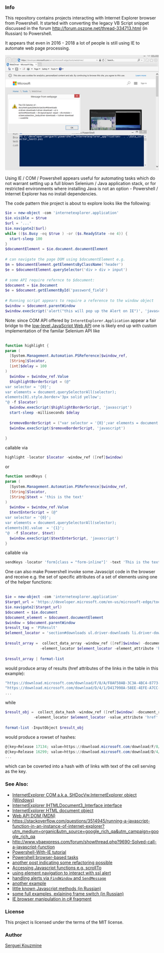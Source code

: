 ### Info

This repository contains projects interacting with Internet Explorer browser from Powershell.
It started with converting the legacy VB Script snippet discussed
in the forum  http://forum.oszone.net/thread-334713.html (in Russian) to Powershell.

It appears that even in 2016 - 2018 a lot of people is still using IE to automate web page processing.

![controlling IE with Powershell](https://github.com/sergueik/powershell_internetexplorer_application/blob/master/screenshots/capture.png)

Using IE / COM / Powershell appears useful for automating tasks which do not warrant setting up a full blown
Selenium / Java application stack, or for restricted environments where installing Java is not an option - Powershell / Internet Explorer has no install dependencies.

The code pattern thie project is about to explore looks like the following:
```powershell
$ie = new-object -com 'internetexplorer.application'
$ie.visible = $true
$url = '...'
$ie.navigate2($url)
while (($s.Busy -eq $true ) -or ($s.ReadyState -ne 4)) {
  start-sleep 100
}
$documentElement = $ie.document.documentElement

# can navigate the page DOM using $documentElement e.g.
$m = $documentElement.getElementsByClassName('header')
$e = $documentElement.querySelector('div > div > input')

# some API require refernce to $document:
$document = $ie.Document
$e = $document.getElementById('password_field')

# Running script appears to require a reference to the window object
$window = $document.parentWindow
$window.execScript('alert("this will pop up the Alert on IE")', 'javascript')
```
Note: since COM API offered by `InteretExplorer.Application` appear a fair bridge to the [low-level JavaScript Web API](https://developer.mozilla.org/en-US/docs/Web/API)
one is likely end up with custom implementation of the familar Selenium API like
```powershell

function highlight {
param (
  [System.Management.Automation.PSReference]$window_ref,
  [String]$locator,
  [int]$delay = 100
)
  $window = $window_ref.Value
  $highlightBorderScript = (@"
var selector = '{0}';
var elements = document.querySelectorAll(selector);
elements[0].style.border='3px solid yellow';
"@ -f $locator)
  $window.execScript($highlightBorderScript, 'javascript')
  start-sleep -milliseconds $delay

  $removeBorderScript = ("var selector = '{0}';var elements = document.querySelectorAll(selector);elements[0].style.border='';"  -f $locator)
  $window.execScript($removeBorderScript, 'javascript')

}

```
callable via
```powershell
highlight -locator $locator -window_ref ([ref]$window)
```

or
```powershell
function sendKeys {
param (
  [System.Management.Automation.PSReference]$window_ref,
  [String]$locator,
  [String]$text = 'this is the text'
)
  $window = $window_ref.Value
  $textEnterScript = (@"
var selector = '{0}';
var elements = document.querySelectorAll(selector);
elements[0].value  = '{1}';
"@  -f $locator, $text)
  $window.execScript($textEnterScript, 'javascript')
}
```
callable via
```powershell
sendKeys -locator 'form[class = "form-inline"]' -text 'This is the text to input' -window_ref ([ref]$window)
```

One can also make Powershell invoke some Javascipt code in the browser and receive e.g. the set of specific attributes of a set of elements
using one of the helper functions:

```powershell

$ie = new-object -com 'internetexplorer.application'
$target_url = 'https://developer.microsoft.com/en-us/microsoft-edge/tools/webdriver/'
$ie.navigate2($target_url)
$document = $ie.document
$document_element = $document.documentElement
$window = $document.parentWindow
$result_tag = 'PSResult'
$element_locator = 'section#downloads ul.driver-downloads li.driver-download > a'

$result_array =  collect_data_array -window_ref ([ref]$window) -document_ref ([ref]$document) `
                -element_locator $element_locator -element_attribute 'href' -result_tag $result_tag -debug

$result_array | format-list

```
would produce array of results (href attributes of the links in the table in this example):
```powershell
"https://download.microsoft.com/download/F/8/A/F8AF50AB-3C3A-4BC4-8773-DC27B32988DD/MicrosoftWebDriver.exe"
"https://download.microsoft.com/download/D/4/1/D417998A-58EE-4EFE-A7CC-39EF9E020768/MicrosoftWebDriver.exe"
...
```
while
```powershell
$result_obj =  collect_data_hash -window_ref ([ref]$window) -document_ref ([ref]$document) `
             -element_locator $element_locator -value_attribute 'href' -result_tag $result_tag -debug

format-list -InputObject $result_obj

```
would produce a rowset of hashes:
```powershell
@{key=Release 17134; value=https://download.microsoft.com/download/F/8/A/F8AF50AB-3C3A-4BC4-8773-DC27B32988DD/MicrosoftWebDriver.exe}
@{key=Release 16299; value=https://download.microsoft.com/download/D/4/1/D417998A-58EE-4EFE-A7CC-39EF9E020768/MicrosoftWebDriver.exe}
...
```
which can be coverted into a hash with of links with text of the cell serving as the key.

### See Also:

  * [InternetExplorer COM a.k.a. SHDocVw.InternetExplorer object (Windows)](https://msdn.microsoft.com/en-us/ie/aa752084(v=vs.94))
  * [InternetExplorer IHTMLDocument3_Interface interface](https://msdn.microsoft.com/en-us/ie/hh773775(v=vs.94))
  * [InternetExplorer HTML document object](https://msdn.microsoft.com/en-us/ie/ms535862(v=vs.94))
  * [Web API DOM (MDN)](https://developer.mozilla.org/en-US/docs/Web/API/Document_Object_Model)
  * https://stackoverflow.com/questions/3514945/running-a-javascript-function-in-an-instance-of-internet-explorer?utm_medium=organic&utm_source=google_rich_qa&utm_campaign=google_rich_qa
  * http://www.vbaexpress.com/forum/showthread.php?9690-Solved-call-a-javascript-function
  * [Powershell-With-IE tutorial](http://powershelltutorial.net/technology/Powershell-With-IE)
  * [Powershell browser-based tasks](https://westerndevs.com/simple-powershell-automation-browser-based-tasks/)
  * [another post indicating some refactoring possible](https://www.gngrninja.com/script-ninja/2016/9/25/powershell-getting-started-controlling-internet-explorer)
  * [Accessing Javascript functions e.g. scrollTo](https://geekeefy.wordpress.com/2017/09/07/tip-scrolling-internet-explorer-with-powershell/)
  * [using element navigation to interact with ssl alert](https://www.kiloroot.com/powershell-script-to-open-a-web-page-and-bypass-ssl-certificate-errors-2/)
  * [handling alerts via `FindWindow` and `SendMessage`](https://social.technet.microsoft.com/Forums/ie/en-US/d1a556b7-54db-4513-bafd-f16ed000f9ac/vba-to-dismiss-an-ie8-or-ie9-message-from-webpage-popup-window?forum=ieitprocurrentver)
  * [another example](https://www.gngrninja.com/script-ninja/2016/9/25/powershell-getting-started-controlling-internet-explorer)
  * [little known Javascript methods (in Russian)](https://jsonplaceholder.typicode.com/comments?postId=200)
  * [some full examples, exlaining frame switch (in Russian)](https://kazunposh.wordpress.com/category/powershell/internetexplorer/)
  * [IE browser manipulation in c# fragment](https://social.msdn.microsoft.com/Forums/vstudio/en-US/819363f6-ab1b-4fbb-9ba6-a83dac8652df/2nd-call-to-internetexplorer-ie-in-new-shellwindows-fails?forum=csharpgeneral)

  
### License
This project is licensed under the terms of the MIT license.

### Author
[Serguei Kouzmine](kouzmine_serguei@yahoo.com)
